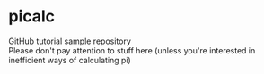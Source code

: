 # picalc    
GitHub tutorial sample repository    
Please don't pay attention to stuff here (unless you're interested in inefficient ways of calculating pi)
